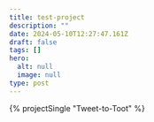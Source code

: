 ```yaml
---
title: test-project
description: ""
date: 2024-05-10T12:27:47.161Z
draft: false
tags: []
hero:
  alt: null
  image: null
type: post
---
```


{% projectSingle "Tweet-to-Toot" %}